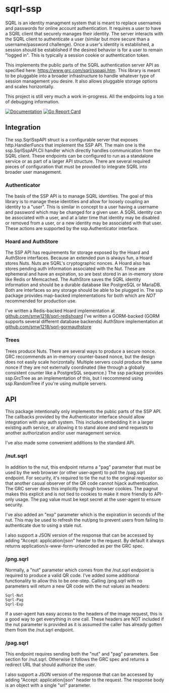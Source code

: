 # sqrl-ssp #
SQRL is an identity managment system that is meant to replace usernames and passwords for online
account authentication. It requires a user to have a SQRL client that securely manages their 
identity. The server interacts with the SQRL client to authenticate a user (similar but more 
secure than a username/password challenge). Once a user's identity is established, a session
should be established if the desired behavior is for a user to remain "logged in". This is typically
a session cookie or authentication token.

This implements the public parts of the SQRL authentication server API as specified here: https://www.grc.com/sqrl/sspapi.htm.
This library is meant to be pluggable into a broader infrastructure to handle whatever type
of session management you desire. It also allows pluggable storage options and scales horizontally.

This project is still very much a work in-progress. All the endpoints log a ton of debugging information.

[![Documentation](https://godoc.org/github.com/smw1218/sqrl-ssp?status.svg)](https://godoc.org/github.com/smw1218/sqrl-ssp)
[![Go Report Card](https://goreportcard.com/badge/github.com/smw1218/sqrl-ssp)](https://goreportcard.com/report/github.com/smw1218/sqrl-ssp)

## Integration ##
The ssp.SqrlSspAPI struct is a configurable server that exposes http.HandlerFuncs that implement the SSP API. The main one
is the ssp.SqrlSspAPI.Cli handler which directly handles communication from the SQRL client. These endpoints can be configured to 
run as a standalone service or as part of a larger API structure. There are several required pieces
of configuration that must be provided to integrate SQRL into broader user management. 

### Authenticator ###
The basis of the SSP API is to manage SQRL identities. The goal of this library is to manage these identities and allow
for loosely coupling an identity to a "user". This is similar in concept to a user having a username and password which may be
changed for a given user. A SQRL identity can be associated with a user, and at a later time that identity may be disabled or
removed from a user, or a new identity may be associated with that user. These actions are supported by the ssp.Authenticator
interface.

### Hoard and AuthStore ##
The SSP API has requirements for storage exposed by the Hoard and AuthStore interfaces. Because an extended pun is always fun, a Hoard stores Nuts.
Nuts are SQRL's cryptographic nonces. A Hoard also has stores pending auth information associated with the Nut. These are ephemeral and have an
expiration, so are best stored in an in-memory store like Redis or Memcached. The AuthStore saves the SQRL identity information and should be a durable database like PostgreSQL or MariaDB. Both are interfaces so any storage should be able to be plugged in. The ssp package provides map-backed implementations for both which are *NOT* recommended for production use. 

I've written a Redis-backed Hoard implementation at [github.com/smw1218/sqrl-redishoard](https://github.com/smw1218/sqrl-redishoard)
I've written a GORM-backed (GORM supports several different database backends) AuthStore implementation at [github.com/smw1218/sqrl-gormauthstore](https://github.com/smw1218/sqrl-gormauthstore)


### Trees ###
Trees produce Nuts. There are several ways to produce a secure nonce. GRC reccommends an in-memory counter-based nonce, but the design
does not easily scale horizontally. Multiple servers could produce the same nonce if they are not externally coordinated (like through
a globally consistent counter like a PostgreSQL sequence.) The ssp package provides ssp.GrcTree as an implementation of this, but I 
reccommend using ssp.RandomTree if you're using multiple servers.

## API ##
This package intentionally only implements the public parts of the SSP API. The callbacks provided by the Authenticator interface
should allow integration with any auth system. This includes embedding it in a larger existing auth service, or allowing it to
stand alone and send requests to another authorization and/or user management service.

I've also made some convenient additions to the standard API.

### /nut.sqrl ###
In addition to the nut, this endpoint returns a "pag" parameter that must be used by the web browser (or other user-agent)
to poll the /pag.sqrl endpoint. For security, it's required to tie the nut to the original requestor so that another
casual observer of the QR code cannot hijack authentication. The GRC server does this implicitly through browser cookies.
The pagnut makes this explicit and is not tied to cookies to make it more friendly to API-only usage. The pag value must 
be kept secret at the user-agent to ensure security.

I've also added an "exp" parameter which is the expiration in seconds of the nut. This may be used to refresh the nut/png
to prevent users from failing to authenticate due to using a stale nut.

I also support a JSON version of the response that can be accessed by adding "Accept: application/json" header to the request.
By default it always returns application/x-www-form-urlencoded as per the GRC spec.

### /png.sqrl ###
Normally, a "nut" parameter which comes from the /nut.sqrl endpoint is required to produce a valid QR code. I've added
some additional functionality to allow this to be one-step. Calling /png.sqrl with no parameters will return a new QR
code with the nut values as headers:

    Sqrl-Nut
    Sqrl-Pag
    Sqrl-Exp

If a user-agent has easy access to the headers of the image request, this is a good way to get everything in one call.
These headers are NOT included if the nut parameter is provided as it is assumed the caller has already gotten them from
the /nut.sqrl endpoint.

### /pag.sqrl ###
This endpoint requires sending both the "nut" and "pag" parameters. See section for /nut.sqrl.
Otherwise it follows the GRC spec and returns a redirect URL that should authorize the user.

I also support a JSON version of the response that can be accessed by adding "Accept: application/json" header to the request.
The response body is an object with a single "url" parameter.
